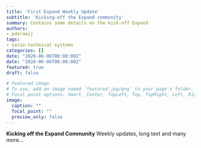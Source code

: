 ```yaml
---
title: 'First Expand Weekly Update'
subtitle: 'Kicking-off the Expand community'
summary: Contains some details on the kick-off Expand
authors:
- pderaaij
tags:
- socio-technical systems
categories: []
date: "2020-06-06T00:00:00Z"
date: "2020-06-06T00:00:00Z"
featured: true
draft: false

# Featured image
# To use, add an image named `featured.jpg/png` to your page's folder.
# Focal point options: Smart, Center, TopLeft, Top, TopRight, Left, Right, BottomLeft, Bottom, BottomRight
image:
  caption: ""
  focal_point: ""
  preview_only: false
---
```


**Kicking off the Expand Community**
Weekly updates, long text and many more...